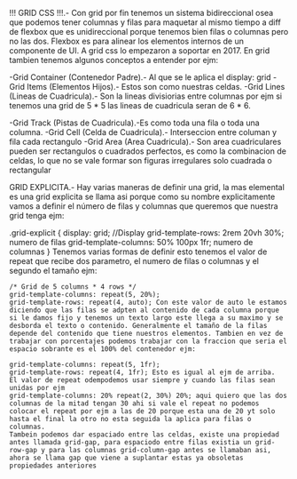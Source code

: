 !!! GRID CSS !!!.- Con grid por fin tenemos un sistema bidireccional osea que podemos tener columnas y filas para maquetar al mismo tiempo a diff de flexbox que es unidireccional porque tenemos bien filas o columnas pero no las dos.
Flexbox es para alinear los elementos internos de un componente de UI.
A grid css lo empezaron  a soportar en 2017. En grid tambien tenemos algunos conceptos a entender por ejm:

-Grid Container (Contenedor Padre).- Al que se le aplica el display: grid
-Grid Items (Elementos Hijos).- Estos son como nuestras celdas.
-Grid Lines (Lineas de Cuadricula).- Son la lineas divisiorias entre columnas por ejm si tenemos una grid de 5 * 5 las lineas de cuadricula seran de 6 * 6.

-Grid Track (Pistas de Cuadricula).-Es como toda una fila o toda una columna.
-Grid Cell (Celda de Cuadricula).- Interseccion entre columan y fila cada rectangulo
-Grid Area (Area Cuadricula).- Son area cuadriculares pueden ser rectangulos o cuadrados perfectos, es como la combinacion de celdas, lo que no se vale formar son figuras irregulares solo cuadrada o rectangular

GRID EXPLICITA.- Hay varias maneras de definir una grid, la mas elemental es una grid explicita se llama asi porque como su nombre explicitamente vamos a definir el número de filas y columnas que queremos que nuestra grid tenga ejm:

  .grid-explicit {
    display: grid; //Display 
    grid-template-rows: 2rem 20vh 30%; numero de filas
    grid-template-columns: 50% 100px 1fr; numero de columnas
  }
    Tenemos varias formas de definir esto tenemos el valor de repeat que recibe dos parametro, el numero de filas o columnas y el segundo el tamaño ejm:

    /* Grid de 5 columns * 4 rows */
    grid-template-columns: repeat(5, 20%);
    grid-template-rows: repeat(4, auto); Con este valor de auto le estamos diciendo que las filas se adpten al contenido de cada columna porque si le damos fijo y tenemos un texto largo este llega a su maximo y se desborda el texto o contenido. Generalmente el tamaño de la filas depende del contenido que tiene nuestros elementos. Tambien en vez de trabajar con porcentajes podemos trabajar con la fraccion que seria el espacio sobrante es el 100% del contenedor ejm:

    grid-template-columns: repeat(5, 1fr);
    grid-template-rows: repeat(4, 1fr); Esto es igual al ejm de arriba.
    El valor de repeat odempodemos usar siempre y cuando las filas sean unidas por ejm
    grid-template-columns: 20% repeat(2, 30%) 20%; aqui quiero que las dos columnas de la mitad tengan 30 ahi si vale el repeat no podemos colocar el repeat por ejm a las de 20 porque esta una de 20 yt solo hasta el final la otro no esta seguida la aplica para filas o columnas.
    Tambein podemos dar espaciado entre las celdas, existe una propiedad antes llamada grid-gap, para espaciodo entre filas existia un grid-row-gap y para las columnas grid-column-gap antes se llamaban asi, ahora se llama gap que viene a suplantar estas ya obsoletas propiedades anteriores

